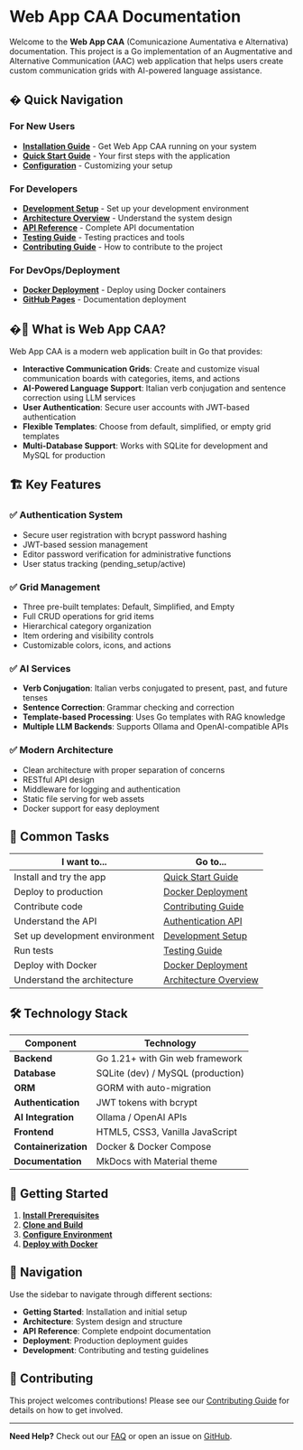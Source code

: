 # Web App CAA Documentation

Welcome to the **Web App CAA** (Comunicazione Aumentativa e Alternativa) documentation. This project is a Go implementation of an Augmentative and Alternative Communication (AAC) web application that helps users create custom communication grids with AI-powered language assistance.

## � Quick Navigation

### For New Users
- **[Installation Guide](getting-started/installation.md)** - Get Web App CAA running on your system
- **[Quick Start Guide](getting-started/quick-start.md)** - Your first steps with the application
- **[Configuration](getting-started/configuration.md)** - Customizing your setup

### For Developers
- **[Development Setup](development/setup.md)** - Set up your development environment
- **[Architecture Overview](architecture/overview.md)** - Understand the system design
- **[API Reference](api/authentication.md)** - Complete API documentation
- **[Testing Guide](development/testing.md)** - Testing practices and tools
- **[Contributing Guide](development/contributing.md)** - How to contribute to the project

### For DevOps/Deployment
- **[Docker Deployment](deployment/docker.md)** - Deploy using Docker containers
- **[GitHub Pages](deployment/github-pages.md)** - Documentation deployment

## �🚀 What is Web App CAA?

Web App CAA is a modern web application built in Go that provides:

- **Interactive Communication Grids**: Create and customize visual communication boards with categories, items, and actions
- **AI-Powered Language Support**: Italian verb conjugation and sentence correction using LLM services
- **User Authentication**: Secure user accounts with JWT-based authentication
- **Flexible Templates**: Choose from default, simplified, or empty grid templates
- **Multi-Database Support**: Works with SQLite for development and MySQL for production

## 🏗️ Key Features

### ✅ **Authentication System**
- Secure user registration with bcrypt password hashing
- JWT-based session management
- Editor password verification for administrative functions
- User status tracking (pending_setup/active)

### ✅ **Grid Management**
- Three pre-built templates: Default, Simplified, and Empty
- Full CRUD operations for grid items
- Hierarchical category organization
- Item ordering and visibility controls
- Customizable colors, icons, and actions

### ✅ **AI Services**
- **Verb Conjugation**: Italian verbs conjugated to present, past, and future tenses
- **Sentence Correction**: Grammar checking and correction
- **Template-based Processing**: Uses Go templates with RAG knowledge
- **Multiple LLM Backends**: Supports Ollama and OpenAI-compatible APIs

### ✅ **Modern Architecture**
- Clean architecture with proper separation of concerns
- RESTful API design
- Middleware for logging and authentication
- Static file serving for web assets
- Docker support for easy deployment

## 🎯 Common Tasks

| I want to... | Go to... |
|--------------|----------|
| Install and try the app | [Quick Start Guide](getting-started/quick-start.md) |
| Deploy to production | [Docker Deployment](deployment/docker.md) |
| Contribute code | [Contributing Guide](development/contributing.md) |
| Understand the API | [Authentication API](api/authentication.md) |
| Set up development environment | [Development Setup](development/setup.md) |
| Run tests | [Testing Guide](development/testing.md) |
| Deploy with Docker | [Docker Deployment](deployment/docker.md) |
| Understand the architecture | [Architecture Overview](architecture/overview.md) |

## 🛠️ Technology Stack

| Component | Technology |
|-----------|------------|
| **Backend** | Go 1.21+ with Gin web framework |
| **Database** | SQLite (dev) / MySQL (production) |
| **ORM** | GORM with auto-migration |
| **Authentication** | JWT tokens with bcrypt |
| **AI Integration** | Ollama / OpenAI APIs |
| **Frontend** | HTML5, CSS3, Vanilla JavaScript |
| **Containerization** | Docker & Docker Compose |
| **Documentation** | MkDocs with Material theme |

## 🎯 Getting Started

1. **[Install Prerequisites](getting-started/installation.md)**
2. **[Clone and Build](getting-started/quick-start.md)**
3. **[Configure Environment](getting-started/configuration.md)**
4. **[Deploy with Docker](deployment/docker.md)**

## 📖 Navigation

Use the sidebar to navigate through different sections:

- **Getting Started**: Installation and initial setup
- **Architecture**: System design and structure
- **API Reference**: Complete endpoint documentation
- **Deployment**: Production deployment guides
- **Development**: Contributing and testing guidelines

## 🤝 Contributing

This project welcomes contributions! Please see our [Contributing Guide](development/contributing.md) for details on how to get involved.

---

**Need Help?** Check out our [FAQ](getting-started/installation.md#troubleshooting) or open an issue on [GitHub](https://github.com/dnviti/web-app-CAA/issues).
